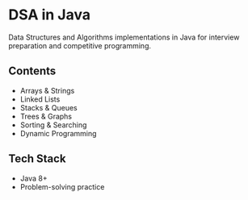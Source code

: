 # DSA in Java

Data Structures and Algorithms implementations in Java for interview preparation and competitive programming.

## Contents
- Arrays & Strings
- Linked Lists
- Stacks & Queues
- Trees & Graphs
- Sorting & Searching
- Dynamic Programming

## Tech Stack
- Java 8+
- Problem-solving practice
